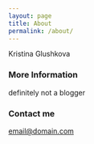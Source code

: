 ```yaml
---
layout: page
title: About
permalink: /about/
---
```


Kristina Glushkova

### More Information

definitely not a blogger

### Contact me

[email@domain.com](mailto:email@domain.com)
